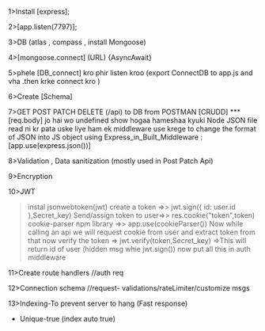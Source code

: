 1>Install [express];

2>[app.listen(7797)];

3>DB (atlas , compass , install Mongoose)

4>[mongoose.connect] (URL) {AsyncAwait}

5>phele [DB_connect] kro phir listen kroo (export ConnectDB to app.js and vha .then krke connect kro )

6>Create [Schema]

7>GET POST PATCH DELETE (/api) to DB from POSTMAN
[CRUDD]
\*\*\*
[req.body] jo hai wo undefined show hogaa hameshaa kyuki Node JSON file read ni kr pata uske liye ham ek middleware use krege to change
the format of JSON into JS object using Express_in_Built_Middleware :
[app.use(express.json())]

8>Validation , Data sanitization (mostly used in Post Patch Api)

9>Encryption

10>JWT

> instal jsonwebtoken(jwt)
> create a token =>> jwt.sign({ id: user.id },Secret_key)
> Send/assign token to user=>> res.cookie("token",token)
> cookie-parser npm library =>> app.use(cookieParser())
> Now while calling an api we will request cookie from user and extract token from that
> now verify the token => jwt.verify(token,Secret_key) =>This will return id of user (hidden msg whie jwt.sign())
> now put all this in auth middleware

11>Create route handlers //auth req

12>Connection schema
//request- validations/rateLimiter/customize msgs

13>Indexing-To prevent server to hang (Fast response)

- Unique-true (index auto true)
